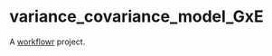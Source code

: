 # variance_covariance_model_GxE

A [workflowr][] project.

[workflowr]: https://github.com/jdblischak/workflowr
